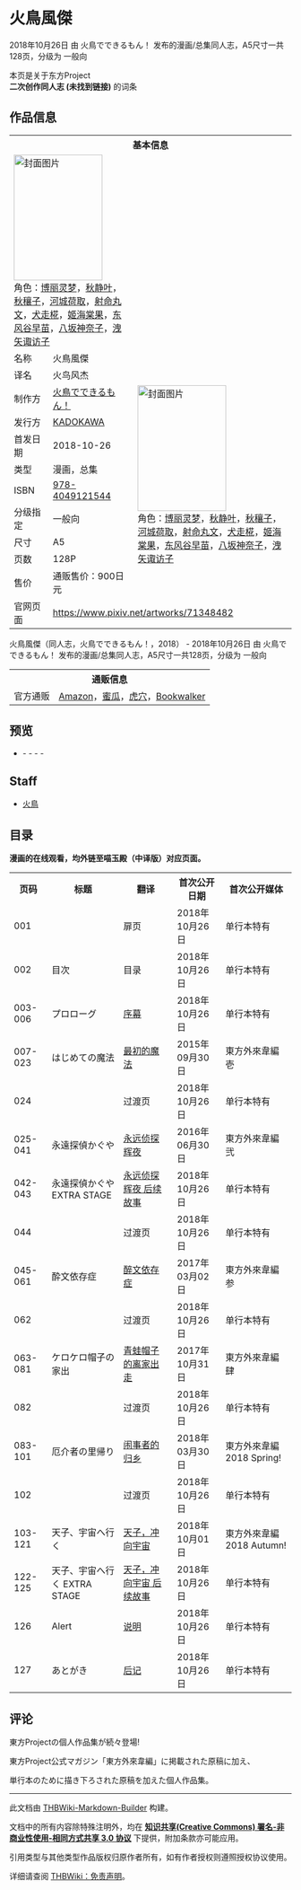 # 火鳥風傑

<!-- source html: G:\repos\THBWiki-Markdown-Builder\THBWikiMarkdown\Temp\main\c\c5\ns0%3A%E7%81%AB%E9%B3%A5%E9%A2%A8%E5%82%91.html -->

2018年10月26日 由 火鳥でできるもん！  发布的漫画/总集同人志，A5尺寸一共128页，分级为 一般向

本页是关于东方Project  
 **二次创作同人志 (未找到链接)** 的词条

## 作品信息

<table><tbody><tr><th colspan="3">基本信息</th></tr><tr><td class="cover-artwork-mobile" colspan="2"><a href="./文件-火鳥風傑封面.png.md" class="image" title="封面图片"><img alt="封面图片" src="https://upload.thwiki.cc/thumb/2/22/%E7%81%AB%E9%B3%A5%E9%A2%A8%E5%82%91%E5%B0%81%E9%9D%A2.png/158px-%E7%81%AB%E9%B3%A5%E9%A2%A8%E5%82%91%E5%B0%81%E9%9D%A2.png" decoding="async" loading="lazy" width="158" height="224" srcset="https://upload.thwiki.cc/thumb/2/22/%E7%81%AB%E9%B3%A5%E9%A2%A8%E5%82%91%E5%B0%81%E9%9D%A2.png/237px-%E7%81%AB%E9%B3%A5%E9%A2%A8%E5%82%91%E5%B0%81%E9%9D%A2.png 1.5x, https://upload.thwiki.cc/thumb/2/22/%E7%81%AB%E9%B3%A5%E9%A2%A8%E5%82%91%E5%B0%81%E9%9D%A2.png/316px-%E7%81%AB%E9%B3%A5%E9%A2%A8%E5%82%91%E5%B0%81%E9%9D%A2.png 2x" data-file-width="1067" data-file-height="1512"></a><div class="cover-char">角色：<a href="./博丽灵梦.md" title="博丽灵梦">博丽灵梦</a>，<a href="./秋静叶.md" title="秋静叶">秋静叶</a>，<a href="./秋穰子.md" title="秋穰子">秋穰子</a>，<a href="./河城荷取.md" title="河城荷取">河城荷取</a>，<a href="./射命丸文.md" title="射命丸文">射命丸文</a>，<a href="./犬走椛.md" title="犬走椛">犬走椛</a>，<a href="./姬海棠果.md" title="姬海棠果">姬海棠果</a>，<a href="./东风谷早苗.md" title="东风谷早苗">东风谷早苗</a>，<a href="./八坂神奈子.md" title="八坂神奈子">八坂神奈子</a>，<a href="./洩矢诹访子.md" title="洩矢诹访子">洩矢诹访子</a></div></td>
</tr><tr><td class="label">名称</td><td colspan="2"> 火鳥風傑 </td></tr><tr><td class="label">译名</td><td colspan="2"> 火鸟风杰 </td></tr><tr><td class="label">制作方</td><td><a href="./火鳥でできるもん！.md" title="火鳥でできるもん！">火鳥でできるもん！</a></td><td class="cover-artwork" rowspan="8" style="min-width:224px;"><a href="./文件-火鳥風傑封面.png.md" class="image" title="封面图片"><img alt="封面图片" src="https://upload.thwiki.cc/thumb/2/22/%E7%81%AB%E9%B3%A5%E9%A2%A8%E5%82%91%E5%B0%81%E9%9D%A2.png/158px-%E7%81%AB%E9%B3%A5%E9%A2%A8%E5%82%91%E5%B0%81%E9%9D%A2.png" decoding="async" loading="lazy" width="158" height="224" srcset="https://upload.thwiki.cc/thumb/2/22/%E7%81%AB%E9%B3%A5%E9%A2%A8%E5%82%91%E5%B0%81%E9%9D%A2.png/237px-%E7%81%AB%E9%B3%A5%E9%A2%A8%E5%82%91%E5%B0%81%E9%9D%A2.png 1.5x, https://upload.thwiki.cc/thumb/2/22/%E7%81%AB%E9%B3%A5%E9%A2%A8%E5%82%91%E5%B0%81%E9%9D%A2.png/316px-%E7%81%AB%E9%B3%A5%E9%A2%A8%E5%82%91%E5%B0%81%E9%9D%A2.png 2x" data-file-width="1067" data-file-height="1512"></a><div class="cover-char">角色：<a href="./博丽灵梦.md" title="博丽灵梦">博丽灵梦</a>，<a href="./秋静叶.md" title="秋静叶">秋静叶</a>，<a href="./秋穰子.md" title="秋穰子">秋穰子</a>，<a href="./河城荷取.md" title="河城荷取">河城荷取</a>，<a href="./射命丸文.md" title="射命丸文">射命丸文</a>，<a href="./犬走椛.md" title="犬走椛">犬走椛</a>，<a href="./姬海棠果.md" title="姬海棠果">姬海棠果</a>，<a href="./东风谷早苗.md" title="东风谷早苗">东风谷早苗</a>，<a href="./八坂神奈子.md" title="八坂神奈子">八坂神奈子</a>，<a href="./洩矢诹访子.md" title="洩矢诹访子">洩矢诹访子</a></div></td>
</tr><tr><td class="label">发行方</td><td><a href="./KADOKAWA.md" class="mw-redirect" title="KADOKAWA">KADOKAWA</a></td></tr><tr><td class="label">首发日期</td><td>2018-10-26</td></tr><tr><td class="label">类型</td><td>漫画，总集</td></tr><tr><td class="label">ISBN</td><td><a href="http://thwiki.cc/Special:BookSources/978-4049121544" class="extiw" title="isbn:978-4049121544">978-4049121544</a></td></tr><tr><td class="label">分级指定</td><td>一般向</td></tr><tr><td class="label">尺寸</td><td>A5</td></tr><tr><td class="label">页数</td><td>128P</td></tr><tr><td class="label">售价</td><td>通贩售价：900日元</td></tr>
<tr><td class="label">官网页面</td><td colspan="2"><a rel="nofollow" class="external free" href="https://www.pixiv.net/artworks/71348482">https://www.pixiv.net/artworks/71348482</a></td></tr></tbody></table>

火鳥風傑（同人志，火鳥でできるもん！，2018） - 2018年10月26日 由 火鳥でできるもん！  发布的漫画/总集同人志，A5尺寸一共128页，分级为 一般向

<table><tbody><tr><th colspan="3">通贩信息</th></tr><tr><td class="label">官方通贩</td><td colspan="2"><a rel="nofollow" class="external text" href="https://www.amazon.co.jp/dp/4049121549/">Amazon</a>，<a rel="nofollow" class="external text" href="https://www.melonbooks.co.jp/detail/detail.php?product_id=415912">蜜瓜</a>，<a rel="nofollow" class="external text" href="https://ec.toranoana.jp/tora_r/ec/item/200011929696">虎穴</a>，<a rel="nofollow" class="external text" href="https://bookwalker.jp/de38d7e4ee-cd5d-41b1-adf2-5bf8753c1210">Bookwalker</a></td></tr></tbody></table>



## 预览
- [](./文件-火鳥風傑预览图1.jpg.md)- [](./文件-火鳥風傑预览图2.jpg.md)- [](./文件-火鳥風傑预览图3.jpg.md)- [](./文件-火鳥風傑预览图4.jpg.md)- [](./文件-火鳥風傑预览图5.jpg.md)


## Staff
- [火鳥](./火鳥.md)


## 目录
  
 **漫画的在线观看，均外链至喵玉殿（中译版）对应页面。** 
  


<table>

<tbody><tr>
<th>页码</th>
<th>标题</th>
<th>翻译</th>
<th>首次公开日期</th>
<th>首次公开媒体
</th></tr>
<tr>
<td>001</td>
<td></td>
<td>扉页</td>
<td>2018年10月26日</td>
<td>单行本特有
</td></tr>
<tr>
<td>002</td>
<td>目次</td>
<td>目录</td>
<td>2018年10月26日</td>
<td>单行本特有
</td></tr>
<tr>
<td>003-006</td>
<td>プロローグ</td>
<td><a rel="nofollow" class="external text" href="https://bbs.nyasama.com/forum.php?mod=viewthread&amp;tid=1841441#pid2601377">序幕</a></td>
<td>2018年10月26日</td>
<td>单行本特有
</td></tr>
<tr>
<td>007-023</td>
<td>はじめての魔法</td>
<td><a rel="nofollow" class="external text" href="https://bbs.nyasama.com/forum.php?mod=viewthread&amp;tid=55109">最初的魔法</a></td>
<td>2015年09月30日</td>
<td>東方外來韋編 壱
</td></tr>
<tr>
<td>024</td>
<td></td>
<td>过渡页</td>
<td>2018年10月26日</td>
<td>单行本特有
</td></tr>
<tr>
<td>025-041</td>
<td>永遠探偵かぐや</td>
<td><a rel="nofollow" class="external text" href="https://bbs.nyasama.com/forum.php?mod=viewthread&amp;tid=62252">永远侦探辉夜</a></td>
<td>2016年06月30日</td>
<td>東方外來韋編 弐
</td></tr>
<tr>
<td>042-043</td>
<td>永遠探偵かぐや EXTRA STAGE</td>
<td><a rel="nofollow" class="external text" href="https://bbs.nyasama.com/forum.php?mod=viewthread&amp;tid=1841441#pid2601378">永远侦探辉夜 后续故事</a></td>
<td>2018年10月26日</td>
<td>单行本特有
</td></tr>
<tr>
<td>044</td>
<td></td>
<td>过渡页</td>
<td>2018年10月26日</td>
<td>单行本特有
</td></tr>
<tr>
<td>045-061</td>
<td>酔文依存症</td>
<td><a rel="nofollow" class="external text" href="https://bbs.nyasama.com/forum.php?mod=viewthread&amp;tid=67248">醉文依存症</a></td>
<td>2017年03月02日</td>
<td>東方外來韋編 参
</td></tr>
<tr>
<td>062</td>
<td></td>
<td>过渡页</td>
<td>2018年10月26日</td>
<td>单行本特有
</td></tr>
<tr>
<td>063-081</td>
<td>ケロケロ帽子の家出</td>
<td><a rel="nofollow" class="external text" href="https://bbs.nyasama.com/forum.php?mod=viewthread&amp;tid=75754">青蛙帽子的离家出走</a></td>
<td>2017年10月31日</td>
<td>東方外來韋編 肆
</td></tr>
<tr>
<td>082</td>
<td></td>
<td>过渡页</td>
<td>2018年10月26日</td>
<td>单行本特有
</td></tr>
<tr>
<td>083-101</td>
<td>厄介者の里帰り</td>
<td><a rel="nofollow" class="external text" href="https://bbs.nyasama.com/forum.php?mod=viewthread&amp;tid=78339">闹事者的归乡</a></td>
<td>2018年03月30日</td>
<td>東方外來韋編 2018 Spring!
</td></tr>
<tr>
<td>102</td>
<td></td>
<td>过渡页</td>
<td>2018年10月26日</td>
<td>单行本特有
</td></tr>
<tr>
<td>103-121</td>
<td>天子、宇宙へ行く</td>
<td><a rel="nofollow" class="external text" href="https://bbs.nyasama.com/forum.php?mod=viewthread&amp;tid=1837991">天子，冲向宇宙</a></td>
<td>2018年10月01日</td>
<td>東方外來韋編 2018 Autumn!
</td></tr>
<tr>
<td>122-125</td>
<td>天子、宇宙へ行く EXTRA STAGE</td>
<td><a rel="nofollow" class="external text" href="https://bbs.nyasama.com/forum.php?mod=viewthread&amp;tid=1841441#pid2601379">天子，冲向宇宙 后续故事</a></td>
<td>2018年10月26日</td>
<td>单行本特有
</td></tr>
<tr>
<td>126</td>
<td>Alert</td>
<td><a rel="nofollow" class="external text" href="https://bbs.nyasama.com/forum.php?mod=viewthread&amp;tid=1841441#pid2601382">说明</a></td>
<td>2018年10月26日</td>
<td>单行本特有
</td></tr>
<tr>
<td>127</td>
<td>あとがき</td>
<td><a rel="nofollow" class="external text" href="https://bbs.nyasama.com/forum.php?mod=viewthread&amp;tid=1841441#pid2601382">后记</a></td>
<td>2018年10月26日</td>
<td>单行本特有
</td></tr></tbody></table>



## 评论
  
東方Projectの個人作品集が続々登場!  

  

東方Project公式マガジン「東方外來韋編」に掲載された原稿に加え、  

単行本のために描き下ろされた原稿を加えた個人作品集。 
  
  
  

  





---

此文档由 [THBWiki-Markdown-Builder](https://github.com/Delsin-Yu/THBWiki-Markdown-Builder) 构建。

文档中的所有内容除特殊注明外，均在 [**知识共享(Creative Commons) 署名-非商业性使用-相同方式共享 3.0 协议**](https://creativecommons.org/licenses/by-sa/3.0/deed.zh-hans) 下提供，附加条款亦可能应用。

引用类型与其他类型作品版权归原作者所有，如有作者授权则遵照授权协议使用。

详细请查阅 [THBWiki：免责声明](https://thbwiki.cc/THBWiki:%E5%85%8D%E8%B4%A3%E5%A3%B0%E6%98%8E)。

